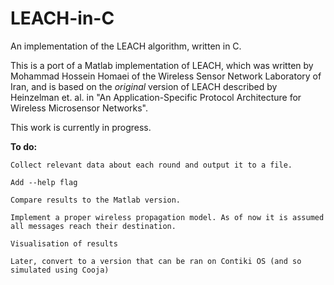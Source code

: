# LEACH-in-C
An implementation of the LEACH algorithm, written in C. 

This is a port of a Matlab implementation of LEACH, which was written by Mohammad Hossein Homaei of the Wireless Sensor Network Laboratory of Iran, and is based on the *original* version of LEACH described by Heinzelman et. al. in "An Application-Specific Protocol Architecture for Wireless Microsensor Networks".

This work is currently in progress. 

**To do:**

	Collect relevant data about each round and output it to a file.

	Add --help flag

	Compare results to the Matlab version.

	Implement a proper wireless propagation model. As of now it is assumed all messages reach their destination.

	Visualisation of results

	Later, convert to a version that can be ran on Contiki OS (and so simulated using Cooja)

